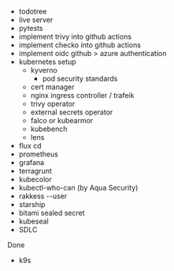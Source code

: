 - todotree
- live server
- pytests
- implement trivy into github actions
- implement checko into github actions
- implement oidc github > azure authentication
- kubernetes setup
  - kyverno
    - pod security standards
  - cert manager
  - nginx ingress controller / trafeik
  - trivy operator
  - external secrets operator
  - falco or kubearmor
  - kubebench
  - lens
- flux cd
- prometheus
- grafana
- terragrunt
- kubecolor
- kubectl-who-can (by Aqua Security)
- rakkess --user <your-username>
- starship
- bitami sealed secret
- kubeseal
- SDLC

Done
- k9s